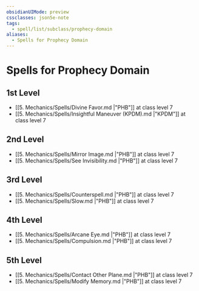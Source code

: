 ```yaml
---
obsidianUIMode: preview
cssclasses: json5e-note
tags:
  - spell/list/subclass/prophecy-domain
aliases:
  - Spells for Prophecy Domain
---
```

# Spells for Prophecy Domain

## 1st Level

- [[5. Mechanics/Spells/Divine Favor.md \|"PHB"]] at class level 7
- [[5. Mechanics/Spells/Insightful Maneuver (KPDM).md \|"KPDM"]] at class level 7

## 2nd Level

- [[5. Mechanics/Spells/Mirror Image.md \|"PHB"]] at class level 7
- [[5. Mechanics/Spells/See Invisibility.md \|"PHB"]] at class level 7

## 3rd Level

- [[5. Mechanics/Spells/Counterspell.md \|"PHB"]] at class level 7
- [[5. Mechanics/Spells/Slow.md \|"PHB"]] at class level 7

## 4th Level

- [[5. Mechanics/Spells/Arcane Eye.md \|"PHB"]] at class level 7
- [[5. Mechanics/Spells/Compulsion.md \|"PHB"]] at class level 7

## 5th Level

- [[5. Mechanics/Spells/Contact Other Plane.md \|"PHB"]] at class level 7
- [[5. Mechanics/Spells/Modify Memory.md \|"PHB"]] at class level 7
